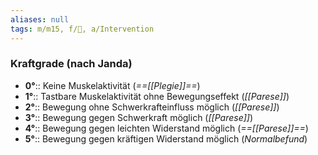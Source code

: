 ```yaml
---
aliases: null
tags: m/m15, f/🦴, a/Intervention
---
```

### Kraftgrade (nach Janda)
- **0°**:: Keine Muskelaktivität (*==[[Plegie]]==*)
- **1°**:: Tastbare Muskelaktivität ohne Bewegungseffekt (*[[Parese]]*)
- **2°**:: Bewegung ohne Schwerkrafteinfluss möglich (*[[Parese]]*)
- **3°**:: Bewegung gegen Schwerkraft möglich (*[[Parese]]*)
- **4°**:: Bewegung gegen leichten Widerstand möglich (*==[[Parese]]==*)
- **5°**:: Bewegung gegen kräftigen Widerstand möglich (*Normalbefund*)